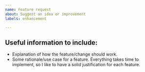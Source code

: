 ```yaml
---
name: Feature request
about: Suggest an idea or improvement
labels: enhancement

---
```


<!--
## Before reporting
 - Search for the suggestion here. It's possible someone's suggested it before!
-->

## Useful information to include:
 - Explanation of how the feature/change should work.
 - Some rationale/use case for a feature. Everything takes time to implement, so I like to have a solid justification for each feature.

